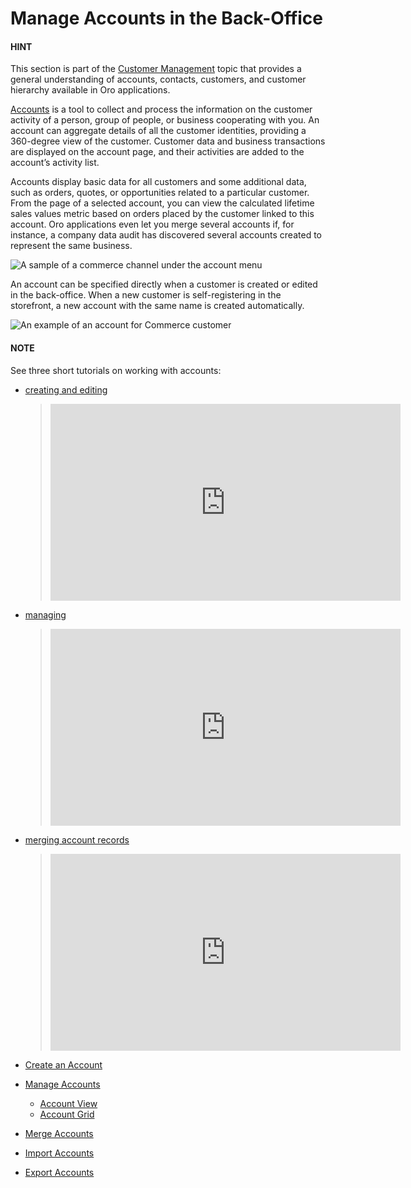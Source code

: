 <a id="user-guide-common-features-accounts"></a>

<a id="user-guide-accounts"></a>

# Manage Accounts in the Back-Office

#### HINT
This section is part of the [Customer Management](../../../concept-guides/customers-sales/customers/index.md#concept-guide-customers) topic that provides a general understanding of accounts, contacts, customers, and customer hierarchy available in Oro applications.

[Accounts](../../../glossary.md#term-Account) is a tool to collect and process the information on the customer activity of a person, group of people, or business cooperating with you. An account can aggregate details of all the customer identities, providing a 360-degree view of the customer. Customer data and business transactions are displayed on the account page, and their activities are added to the account’s activity list.

Accounts display basic data for all customers and some additional data, such as orders, quotes, or opportunities related to a particular customer. From the page of a selected account, you can view the calculated lifetime sales values metric based on orders placed by the customer linked to this account. Oro applications even let you merge several accounts if, for instance, a company data audit has discovered several accounts created to represent the same business.

![A sample of a commerce channel under the account menu](user/img/customers/accounts/account_commerce_customer.png)

An account can be specified directly when a customer is created or edited in the back-office. When a new customer is self-registering in the storefront, a new account with the same name is created automatically.

![An example of an account for Commerce customer](user/img/customers/accounts/account.png)

#### NOTE
See three short tutorials on working with accounts:

* <a href="https://academy.oroinc.com/media-library/22093" target="_blank">creating and editing</a>
  > <iframe width="560" height="315" src="https://www.youtube.com/embed/00Vz_mkbeTE" frameborder="0" allowfullscreen></iframe>
* <a href="https://academy.oroinc.com/media-library/22095" target="_blank">managing</a>
  > <iframe width="560" height="315" src="https://www.youtube.com/embed/5FEyHWr-jQY" frameborder="0" allowfullscreen></iframe>
* <a href="https://academy.oroinc.com/media-library/merge-account-records-2" target="_blank">merging account records</a>
  > <iframe width="560" height="315" src="https://www.youtube.com/embed/x-LwwCQfwGQ" frameborder="0" allowfullscreen></iframe>

* [Create an Account](create.md)
* [Manage Accounts](manage.md)
  * [Account View](manage.md#account-view)
  * [Account Grid](manage.md#account-grid)
* [Merge Accounts](merge.md)
* [Import Accounts](import.md)
* [Export Accounts](export.md)
